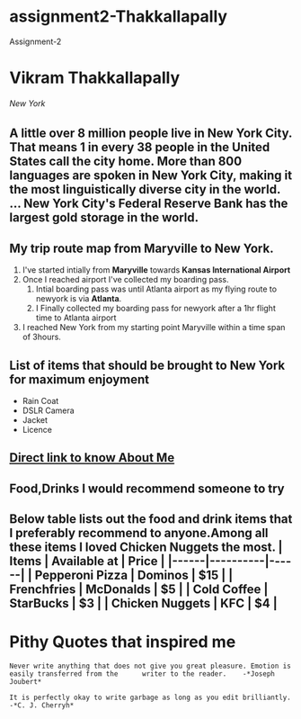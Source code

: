 # assignment2-Thakkallapally
Assignment-2
# Vikram Thakkallapally
###### New York
A little over **8 million people** live in **New York City**. That means 1 in every 38 people in the United States call the city home. More than 800 languages are spoken in New York City, making it the most linguistically diverse city in the world. ... New York City's **Federal Reserve Bank** has the **largest gold storage in the world**.
---
## My trip route map from Maryville to New York.
1. I've started intially from **Maryville** towards **Kansas International Airport**
2. Once I reached airport I've collected my boarding pass.
    1. Intial boarding pass was until Atlanta airport as my flying route to newyork is via **Atlanta**.
    2. I Finally collected my boarding pass for newyork after a 1hr flight time to Atlanta airport 
3. I reached New York from my starting point Maryville within a time span of 3hours.

## List of items that should be brought to New York for maximum enjoyment

* Rain Coat
* DSLR Camera
* Jacket
* Licence

[Direct link to know About Me](./AboutMe.md)
---
## Food,Drinks I would recommend someone to try
Below table lists out the food and drink items that I preferably recommend to anyone.Among all these items I loved Chicken Nuggets the most.
| Items | Available at | Price |
|------|----------|------|
| Pepperoni Pizza | Dominos | $15 |
| Frenchfries | McDonalds | $5 |
| Cold Coffee | StarBucks | $3 |
| Chicken Nuggets | KFC | $4 |
---
# Pithy Quotes that inspired me 
`Never write anything that does not give you great pleasure. Emotion is easily transferred from the      writer to the reader.    -*Joseph Joubert*`

`It is perfectly okay to write garbage as long as you edit brilliantly.   -*C. J. Cherryh*`

